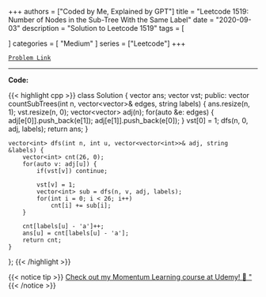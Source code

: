 
+++
authors = ["Coded by Me, Explained by GPT"]
title = "Leetcode 1519: Number of Nodes in the Sub-Tree With the Same Label"
date = "2020-09-03"
description = "Solution to Leetcode 1519"
tags = [
    
]
categories = [
    "Medium"
]
series = ["Leetcode"]
+++



[`Problem Link`](https://leetcode.com/problems/number-of-nodes-in-the-sub-tree-with-the-same-label/description/)

---

**Code:**

{{< highlight cpp >}}
class Solution {
    vector<int> ans;
    vector<int> vst;
public:
    vector<int> countSubTrees(int n, vector<vector<int>>& edges, string labels) {
        ans.resize(n, 1);
        vst.resize(n, 0);
        vector<vector<int>> adj(n);
        for(auto &e: edges) {
            adj[e[0]].push_back(e[1]);
            adj[e[1]].push_back(e[0]);
        }
        vst[0] = 1;
        dfs(n, 0, adj, labels);
        return ans;
    }

    vector<int> dfs(int n, int u, vector<vector<int>>& adj, string &labels) {
        vector<int> cnt(26, 0);
        for(auto v: adj[u]) {
            if(vst[v]) continue;

            vst[v] = 1;
            vector<int> sub = dfs(n, v, adj, labels);
            for(int i = 0; i < 26; i++)
                cnt[i] += sub[i];
        }

        cnt[labels[u] - 'a']++;
        ans[u] = cnt[labels[u] - 'a'];
        return cnt;
    }
};
{{< /highlight >}}



{{< notice tip >}}
[Check out my Momentum Learning course at Udemy! 🚀 "](https://www.udemy.com/course/blind-75-the-data-structures-and-algorithms-essentials/)
{{< /notice >}}

